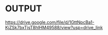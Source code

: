 # OUTPUT







https://drive.google.com/file/d/1GttNpcBa1-KjZSk7bxTjsT8hlHM49588/view?usp=drive_link









































